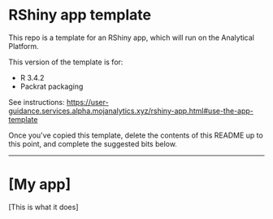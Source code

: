 # RShiny app template

This repo is a template for an RShiny app, which will run on the Analytical Platform.

This version of the template is for:

* R 3.4.2
* Packrat packaging

See instructions: https://user-guidance.services.alpha.mojanalytics.xyz/rshiny-app.html#use-the-app-template

Once you've copied this template, delete the contents of this README up to this point, and complete the suggested bits below.

---

# [My app]

[This is what it does]
